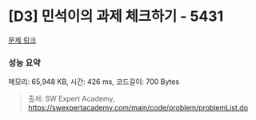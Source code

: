 # [D3] 민석이의 과제 체크하기 - 5431 

[문제 링크](https://swexpertacademy.com/main/code/problem/problemDetail.do?contestProbId=AWVl3rWKDBYDFAXm) 

### 성능 요약

메모리: 65,948 KB, 시간: 426 ms, 코드길이: 700 Bytes



> 출처: SW Expert Academy, https://swexpertacademy.com/main/code/problem/problemList.do